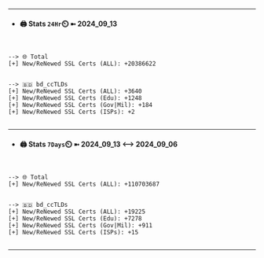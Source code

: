 

---
- #### 🖨️ **Stats** `24Hr`⏲️ ➼ 2024_09_13
```console


--> 🌐 Total
[+] New/ReNewed SSL Certs (ALL): +20386622


--> 🇧🇩 bd_ccTLDs
[+] New/ReNewed SSL Certs (ALL): +3640
[+] New/ReNewed SSL Certs (Edu): +1248
[+] New/ReNewed SSL Certs (Gov|Mil): +184
[+] New/ReNewed SSL Certs (ISPs): +2


```

---
- #### 🖨️ **Stats** `7Days`⏲️ ➼ 2024_09_13 <--> 2024_09_06
```console


--> 🌐 Total
[+] New/ReNewed SSL Certs (ALL): +110703687


--> 🇧🇩 bd_ccTLDs
[+] New/ReNewed SSL Certs (ALL): +19225
[+] New/ReNewed SSL Certs (Edu): +7278
[+] New/ReNewed SSL Certs (Gov|Mil): +911
[+] New/ReNewed SSL Certs (ISPs): +15


```

---

